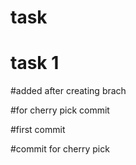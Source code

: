 # task

# task 1

#added after creating brach

#for cherry pick commit


#first commit

#commit for cherry pick

